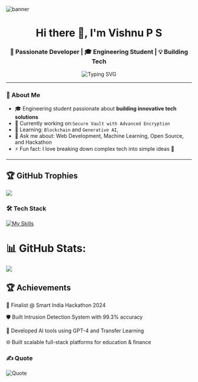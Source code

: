 ![banner](https://github.com/user-attachments/assets/edb33325-e832-4b34-ad01-6b56cf24518b)

<h1 align="center">Hi there 👋, I'm Vishnu P S</h1>
<h3 align="center">🚀 Passionate Developer | 🎓 Engineering Student | 💡 Building Tech </h3>

<p align="center">
  <img src="https://readme-typing-svg.herokuapp.com?font=Fira+Code&size=24&pause=1000&center=true&vCenter=true&width=435&lines=Full+Stack+Web+Developer;AI+%7C+ML+Enthusiast;Open+Source+Contributor;Lifelong+Learner" alt="Typing SVG" />
</p>

---

### 💫 About Me

- 🎓 Engineering student passionate about **building innovative tech solutions**
- 🔭 Currently working on:`Secure Vault with Advanced Encryption`
- 🌱 Learning: `Blockchain` and `Generative AI`,
- 💬 Ask me about: Web Development, Machine Learning, Open Source, and Hackathon
- ⚡ Fun fact: I love breaking down complex tech into simple ideas 🌱

---
## 🏆 GitHub Trophies
![](https://github-profile-trophy.vercel.app/?username=Vishnups08&theme=default&no-frame=false&no-bg=false&margin-w=4)

### 🛠️ Tech Stack
[![My Skills](https://skillicons.dev/icons?i=html,css,js,python,java,react,nodejs,php,mysql,mongodb,git,github,vscode,figma,xampp,aws,docker,jenkins,flutter,firebase)](https://skillicons.dev)

# 📊 GitHub Stats:
![](https://nirzak-streak-stats.vercel.app/?user=Vishnups08&theme=default&hide_border=false)<br/>

## 🏆 Achievements
🥇 Finalist @ Smart India Hackathon 2024

🛡️ Built Intrusion Detection System with 99.3% accuracy

🧠 Developed AI tools using GPT-4 and Transfer Learning

🌐 Built scalable full-stack platforms for education & finance


### ✍️ Quote
![Quote](https://quotes-github-readme.vercel.app/api?quote=The%20best%20way%20to%20predict%20the%20future%20is%20to%20create%20it.&theme=default&animation=grow_out_in&layout=default&font=default&type=horizontal&author=)


